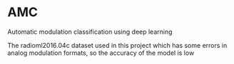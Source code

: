 # AMC
Automatic modulation classification using deep learning

The radioml2016.04c dataset used in this project which has some errors in analog modulation formats, so the accuracy of the model is low
